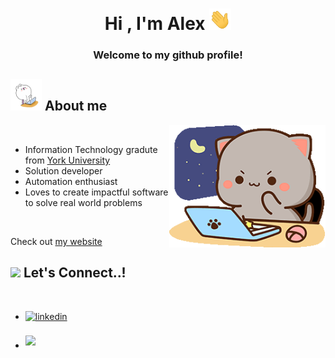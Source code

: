 <h1 align="center"><b>Hi , I'm Alex </b><img src="/Assets/hi.gif" width="35"></h1>

<h3 align="center"> Welcome to my github profile!</h3>

## <picture><img src="/Assets/bunnytype.gif" width = 50px></picture> **About me**

<picture> <img align="right" src="/Assets/nyaatype.gif" width = 250px></picture>

<br>

* Information Technology gradute from [York University](https://www.yorku.ca/)
* Solution developer
* Automation enthusiast
* Loves to create impactful software to solve real world problems

<br>

Check out [my website](https://alextu.ca/)

## <picture><img src="https://media.tenor.com/u6XatyVih5oAAAAi/predator-dutch.gif" width ="80"></picture><b> Let's Connect..!</b>
<br>
<div align='left'>

<ul>

<li>
<a href="https://www.linkedin.com/in/alextutroung/" target="_blank">
<img src="https://img.shields.io/badge/linkedin:  AlexTuTruong-%2300acee.svg?color=405DE6&style=for-the-badge&logo=linkedin&logoColor=white" alt=linkedin style="margin-bottom: 5px;"/>
</a>
</li>

<br>

<li>
<a href="mailto:alextutruong@gmail.com" target="_blank">
<img src="https://img.shields.io/badge/gmail:  AlexTuTruong-%23EA4335.svg?style=for-the-badge&logo=gmail&logoColor=white" t=mail style="margin-bottom: 5px;" />
</a>
</li>
	
</ul>
</div>
